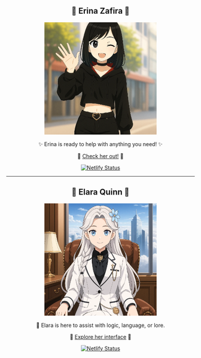 <h2 align="center">🌸 Erina Zafira 🌸</h2>

<p align="center">
  <img src="https://raw.githubusercontent.com/DxrRin/ai_source/refs/heads/Erina_Zafira/image/erina_avatar.webp" alt="Erina Zafira Avatar" width="300"/>
</p>

<div align="center">

✨ Erina is ready to help with anything you need! ✨  

💬 <a href="https://erinazafira.netlify.app" target="_blank" rel="noopener noreferrer">Check her out!</a> 🌟  

[![Netlify Status](https://api.netlify.com/api/v1/badges/17594d0a-614a-45ec-b83e-a9510efb3da7/deploy-status)](https://app.netlify.com/projects/erinazafira/deploys)

</div>

---

<h2 align="center">🌌 Elara Quinn 🌌</h2>

<p align="center">
  <img src="https://raw.githubusercontent.com/DxrRin/ai_source/refs/heads/Elara_Quinn/image/elara_avatar.webp" alt="Elara Quinn Avatar" width="300"/>
</p>

<div align="center">

🧠 Elara is here to assist with logic, language, or lore.  

💫 <a href="https://elaraquinn.netlify.app" target="_blank" rel="noopener noreferrer">Explore her interface</a> 🚀  

[![Netlify Status](https://api.netlify.com/api/v1/badges/your-badge-id-here/deploy-status)](https://app.netlify.com/projects/elaraquinn/deploys)

</div>
